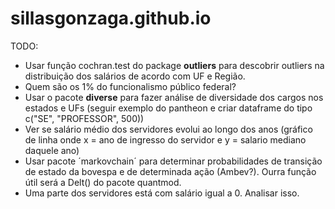 # sillasgonzaga.github.io

TODO:  
- Usar função cochran.test do package **outliers** para descobrir outliers na distribuição dos salários de acordo com UF e Região.
- Quem são os 1% do funcionalismo público federal?
- Usar o pacote **diverse** para fazer análise de diversidade dos cargos nos estados e UFs (seguir exemplo do pantheon e criar dataframe do tipo c("SE", "PROFESSOR", 500))
- Ver se salário médio dos servidores evolui ao longo dos anos (gráfico de linha onde x = ano de ingresso do servidor e y = salario mediano daquele ano)
- Usar pacote ´markovchain´ para determinar probabilidades de transição de estado da bovespa e de determinada ação (Ambev?). Ourra função útil será a Delt() do pacote quantmod.
- Uma parte dos servidores está com salário igual a 0. Analisar isso.
